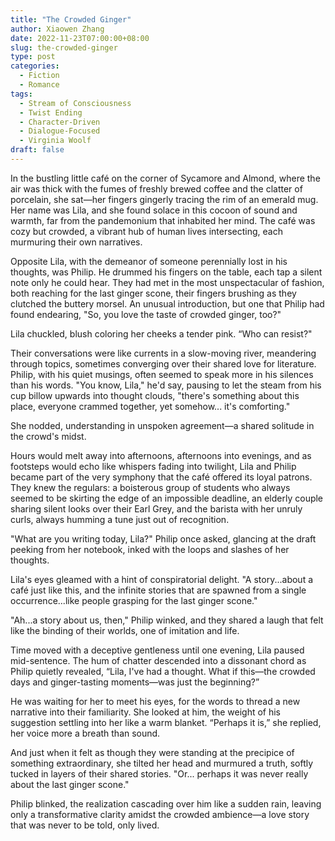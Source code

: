 ```yaml
---
title: "The Crowded Ginger"
author: Xiaowen Zhang
date: 2022-11-23T07:00:00+08:00
slug: the-crowded-ginger
type: post
categories:
  - Fiction
  - Romance
tags:
  - Stream of Consciousness
  - Twist Ending
  - Character-Driven
  - Dialogue-Focused
  - Virginia Woolf
draft: false
---
```


In the bustling little café on the corner of Sycamore and Almond, where the air was thick with the fumes of freshly brewed coffee and the clatter of porcelain, she sat—her fingers gingerly tracing the rim of an emerald mug. Her name was Lila, and she found solace in this cocoon of sound and warmth, far from the pandemonium that inhabited her mind. The café was cozy but crowded, a vibrant hub of human lives intersecting, each murmuring their own narratives.

Opposite Lila, with the demeanor of someone perennially lost in his thoughts, was Philip. He drummed his fingers on the table, each tap a silent note only he could hear. They had met in the most unspectacular of fashion, both reaching for the last ginger scone, their fingers brushing as they clutched the buttery morsel. An unusual introduction, but one that Philip had found endearing, "So, you love the taste of crowded ginger, too?"

Lila chuckled, blush coloring her cheeks a tender pink. “Who can resist?"

Their conversations were like currents in a slow-moving river, meandering through topics, sometimes converging over their shared love for literature. Philip, with his quiet musings, often seemed to speak more in his silences than his words. "You know, Lila," he'd say, pausing to let the steam from his cup billow upwards into thought clouds, "there's something about this place, everyone crammed together, yet somehow... it's comforting."

She nodded, understanding in unspoken agreement—a shared solitude in the crowd's midst.

Hours would melt away into afternoons, afternoons into evenings, and as footsteps would echo like whispers fading into twilight, Lila and Philip became part of the very symphony that the café offered its loyal patrons. They knew the regulars: a boisterous group of students who always seemed to be skirting the edge of an impossible deadline, an elderly couple sharing silent looks over their Earl Grey, and the barista with her unruly curls, always humming a tune just out of recognition.

"What are you writing today, Lila?" Philip once asked, glancing at the draft peeking from her notebook, inked with the loops and slashes of her thoughts.

Lila's eyes gleamed with a hint of conspiratorial delight. "A story...about a café just like this, and the infinite stories that are spawned from a single occurrence...like people grasping for the last ginger scone."

"Ah...a story about us, then," Philip winked, and they shared a laugh that felt like the binding of their worlds, one of imitation and life.

Time moved with a deceptive gentleness until one evening, Lila paused mid-sentence. The hum of chatter descended into a dissonant chord as Philip quietly revealed, “Lila, I've had a thought. What if this—the crowded days and ginger-tasting moments—was just the beginning?”

He was waiting for her to meet his eyes, for the words to thread a new narrative into their familiarity. She looked at him, the weight of his suggestion settling into her like a warm blanket. “Perhaps it is,” she replied, her voice more a breath than sound.

And just when it felt as though they were standing at the precipice of something extraordinary, she tilted her head and murmured a truth, softly tucked in layers of their shared stories. "Or... perhaps it was never really about the last ginger scone."

Philip blinked, the realization cascading over him like a sudden rain, leaving only a transformative clarity amidst the crowded ambience—a love story that was never to be told, only lived.